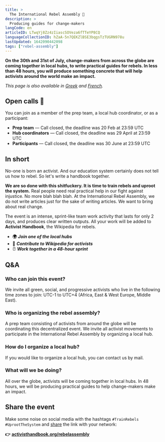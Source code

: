 ```yaml
---
title: >
  The International Rebel Assembly 🦋
description: >
  Producing guides for change-makers
langCode: en
articleID: LTwqYj8Zz4zIiascSOVeza6fTTeYP8CQ
languageCollectionID: hZaA-5n7QEKZlBSE3bqgsTzTUGRN978u
lastUpdated: 1642090442098
tags: ["rebel-assembly"]
---
```


**On the 30th and 31st of July, change-makers from across the globe are coming together in local hubs, to write practical guides for rebels. In less than 48 hours, you will produce something concrete that will help activists around the world make an** **impact.**

_This page is also available in_ [_Greek_](/el/rebelassembly) _and_ [_French_](/fr/rebelassembly)_._

## Open calls 📢

You can join as a member of the prep team, a local hub coordinator, or as a participant:

-   **Prep team** — Call closed, the deadline was 20 Feb at 23:59 UTC
-   **Hub coordinators** — Call closed, the deadline was 29 April at 23:59 UTC
-   **Participants** — Call closed, the deadline was 30 June at 23:59 UTC

<div></div>

## In short

No-one is born an activist. And our education system certainly does not tell us how to rebel. So let's write a handbook together.

**We are so done with this shitfuckery. It is time to train rebels and uproot the system.** Real people need real practical help in our fight against injustice. No more blah blah blah. At the International Rebel Assembly, we do not write articles just for the sake of writing articles. We want to bring about real change.

The event is an intense, sprint-like team work activity that lasts for only 2 days, and produces clear written outputs. All your work will be added to **Activist Handbook**, the Wikipedia for rebels.

-   **🌍** _**Join one of the local hubs**_
-   **📝** _**Contribute to Wikipedia for activists**_
-   ⏰ _**Work together in a 48-hour sprint**_

## Q&A

### Who can join this event?

We invite all green, social, and progressive activists who live in the following time zones to join: UTC-1 to UTC+4 (Africa, East & West Europe, Middle East).

### Who is organizing the rebel assembly?

A prep team consisting of activists from around the globe will be coordinating this decentralized event. We invite all activist movements to participate in the International Rebel Assembly by organizing a local hub.

### How do I organize a local hub?

If you would like to organize a local hub, you can contact us by mail.

### What will we be doing?

All over the globe, activists will be coming together in local hubs. In 48 hours, we will be producing practical guides to help change-makers make an impact.

## Share the event

Make some noise on social media with the hashtags `#TrainRebels` `#UprootTheSystem` and [share](/rebelassembly/share) the link with your network:

**👉** [**activisthandbook.org/rebelassembly**](/rebelassembly)

<div></div>